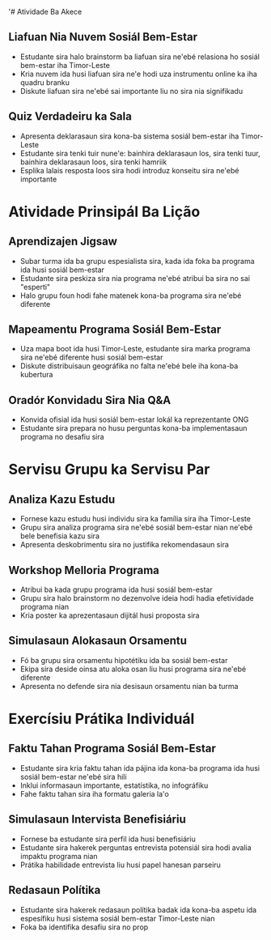 '# Atividade Ba Akece

## Liafuan Nia Nuvem Sosiál Bem-Estar
- Estudante sira halo brainstorm ba liafuan sira ne'ebé relasiona ho sosiál bem-estar iha Timor-Leste
- Kria nuvem ida husi liafuan sira ne'e hodi uza instrumentu online ka iha quadru branku
- Diskute liafuan sira ne'ebé sai importante liu no sira nia signifikadu 

## Quiz Verdadeiru ka Sala
- Apresenta deklarasaun sira kona-ba sistema sosiál bem-estar iha Timor-Leste
- Estudante sira tenki tuir nune'e: bainhira deklarasaun los, sira tenki tuur, bainhira deklarasaun loos, sira tenki hamriik
- Esplika lalais resposta loos sira hodi introduz konseitu sira ne'ebé importante

# Atividade Prinsipál Ba Lição

## Aprendizajen Jigsaw
- Subar turma ida ba grupu espesialista sira, kada ida foka ba programa ida husi sosiál bem-estar
- Estudante sira peskiza sira nia programa ne'ebé atribui ba sira no sai "esperti"
- Halo grupu foun hodi fahe matenek kona-ba programa sira ne'ebé diferente

## Mapeamentu Programa Sosiál Bem-Estar
- Uza mapa boot ida husi Timor-Leste, estudante sira marka programa sira ne'ebé diferente husi sosiál bem-estar
- Diskute distribuisaun geográfika no falta ne'ebé bele iha kona-ba kubertura

## Oradór Konvidadu Sira Nia Q&A
- Konvida ofisial ida husi sosiál bem-estar lokál ka reprezentante ONG
- Estudante sira prepara no husu perguntas kona-ba implementasaun programa no desafiu sira

# Servisu Grupu ka Servisu Par

## Analiza Kazu Estudu
- Fornese kazu estudu husi individu sira ka família sira iha Timor-Leste
- Grupu sira analiza programa sira ne'ebé sosiál bem-estar nian ne'ebé bele benefisia kazu sira
- Apresenta deskobrimentu sira no justifika rekomendasaun sira

## Workshop Melloria Programa
- Atribui ba kada grupu programa ida husi sosiál bem-estar
- Grupu sira halo brainstorm no dezenvolve ideia hodi hadia efetividade programa nian
- Kria poster ka aprezentasaun dijitál husi proposta sira

## Simulasaun Alokasaun Orsamentu
- Fó ba grupu sira orsamentu hipotétiku ida ba sosiál bem-estar
- Ekipa sira deside oinsa atu aloka osan liu husi programa sira ne'ebé diferente
- Apresenta no defende sira nia desisaun orsamentu nian ba turma

# Exercísiu Prátika Individuál

## Faktu Tahan Programa Sosiál Bem-Estar
- Estudante sira kria faktu tahan ida pájina ida kona-ba programa ida husi sosiál bem-estar ne'ebé sira hili
- Inklui informasaun importante, estatístika, no infográfiku
- Fahe faktu tahan sira iha formatu galeria la'o

## Simulasaun Intervista Benefisiáriu
- Fornese ba estudante sira perfil ida husi benefisiáriu
- Estudante sira hakerek perguntas entrevista potensiál sira hodi avalia impaktu programa nian
- Prátika habilidade entrevista liu husi papel hanesan parseiru

## Redasaun Polítika
- Estudante sira hakerek redasaun polítika badak ida kona-ba aspetu ida espesífiku husi sistema sosiál bem-estar Timor-Leste nian
- Foka ba identifika desafiu sira no prop